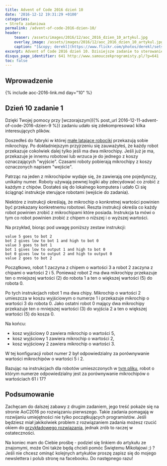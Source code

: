 ```yaml
---
title: Advent of Code 2016 dzień 10
date: '2016-12-12 19:31:29 +0100'
categories:
- Strefa zadaniowa
permalink: /advent-of-code-2016-dzien-10/
header:
    teaser: /assets/images/2016/12/aoc_2016_dzien_10_artykul.jpg
    overlay_image: /assets/images/2016/12/aoc_2016_dzien_10_artykul.jpg
    caption: "[&copy; derekl](https://www.flickr.com/photos/derekl/sets/72157649148835567)"
excerpt: Advent of Code 2016 dzień 10. Dzisiejsze zadanie to sterowanie robotami, potrafisz zinterpretować instrukcje dla dronów?
disqus_page_identifier: 641 http://www.samouczekprogramisty.pl/?p=641
toc: false
---
```


## Wprowadzenie

{% include aoc-2016-link.md day="10" %}

## Dzień 10 zadanie 1

Dzięki Twojej pomocy przy [wczorajszym]({% post_url 2016-12-11-advent-of-code-2016-dzien-9 %}) zadaniu udało się zdekompresować kilka interesujących plików.

Doszedłeś do fabryki w której [małe latające robociki](https://www.youtube.com/watch?v=JnkMyfQ5YfY&t=40) przekazują sobie mikrochipy. Po dokładniejszym przyjrzeniu się zauważyłeś, że każdy robot przekazuje cokolwiek dalej tylko jeśli ma dwa mikrochipy. Jeśli już je ma, przekazuje je innemu robotowi lub wrzuca je do jednego z koszy oznaczających "wyjście". Czasami roboty pobierają mikrochipy z koszy oznaczonych napisem "wejście".

Patrząc na jeden z mikrochipów wydaje się, że zawierają one pojedynczy, unikalny numer. Roboty używają pewnej logiki aby zdecydować co zrobić z każdym z chipów. Dostałeś się do lokalnego komputera i udało Ci się ściągnąć instrukcje sterujące robotami (wejście do zadania).

Niektóre z instrukcji określają, że mikrochip o konkretnej wartości powinien być przekazany konkretnemu robotowi. Reszta instrukcji określa co każdy robot powinien zrobić z mikrochipami które posiada. Instrukcja ta mówi o tym co robot powinien zrobić z chipem o niższej i o wyższej wartości.

Na przykład, biorąc pod uwagę poniższy zestaw instrukcji:

    value 5 goes to bot 2
    bot 2 gives low to bot 1 and high to bot 0
    value 3 goes to bot 1
    bot 1 gives low to output 1 and high to bot 0
    bot 0 gives low to output 2 and high to output 0
    value 2 goes to bot 2

Początkowo, robot 1 zaczyna z chipem o wartości 3 a robot 2 zaczyna z chipami o wartości 2 i 5. Ponieważ robot 2 ma dwa mikrochipy przekazuje ten o mniejszej wartości (2) do robota 1 a ten o większej wartości (5) do robota 0.

Po tych instrukcjach robot 1 ma dwa chipy. Mikrochip o wartości 2 umieszcza w koszu wyjściowym o numerze 1 i przekazuje mikrochip o wartości 3 do robota 0. Jako ostatni robot 0 mający dwa mikrochipy przekazuje ten o mniejszej wartości (3) do wyjścia 2 a ten o większej wartości (5) do kosza 0.

Na końcu:

- kosz wyjściowy 0 zawiera mikrochip o wartości 5,
- kosz wyjściowy 1 zawiera mikrochip o wartości 2,
- kosz wyjściowy 2 zawiera mikrochip o wartości 3.

W tej konfiguracji robot numer 2 był odpowiedzialny za porównywanie wartości mikrochipów o wartości 5 i 2.

Bazując na instrukcjach dla robotów umieszczonych w [tym pliku](https://raw.githubusercontent.com/SamouczekProgramisty/StrefaZadaniowaSamouka/master/05_aoc_2016/src/main/test/resources/day10_input.txt), robot o którym numerze odpowiedzialny jest za porównywanie mikrochipów o wartościach 61 i 17?

## Podsumowanie

Zachęcam do dalszej zabawy z drugim zadaniem, jego treść pokaże się na stronie AoC2016 po rozwiązaniu pierwszego. Takie zadania pomagają w rozwijaniu umiejętności nie tylko początkujących programistów. Jeśli będziesz miał jakikolwiek problem z rozwiązaniem zadania możesz rzucić okiem do [przykładowego rozwiązania](https://github.com/SamouczekProgramisty/StrefaZadaniowaSamouka/tree/master/05_aoc_2016/src/main/java/pl/samouczekprogramisty/szs/aoc2016/day10), jednak zrób to raczej w ostateczności.

Na koniec mam do Ciebie prośbę - podziel się linkiem do artykułu ze znajomymi, może Oni także będą chcieli pomóc Świętemu Mikołajowi ;) ? Jeśli nie chcesz ominąć kolejnych artykułów proszę zapisz się do mojego newslettera i polub stronę na facebooku. Do następnego razu!
